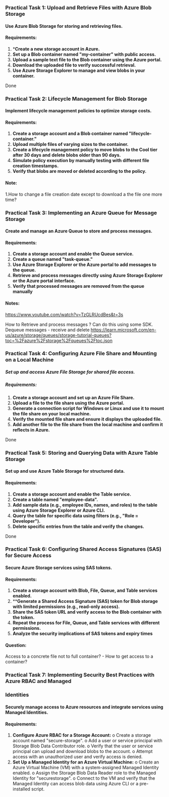 ### Practical Task 1: Upload and Retrieve Files with Azure Blob Storage
#### Use Azure Blob Storage for storing and retrieving files.
#### Requirements:
1. ***Create a new storage account in Azure.**
2. **Set up a Blob container named "my-container" with public access.**
3. **Upload a sample text file to the Blob container using the Azure portal.**
4. **Download the uploaded file to verify successful retrieval.**
5. **Use Azure Storage Explorer to manage and view blobs in your container.**

Done

### Practical Task 2: Lifecycle Management for Blob Storage
#### Implement lifecycle management policies to optimize storage costs.
#### Requirements:
1. **Create a storage account and a Blob container named "lifecycle-container."**
2. **Upload multiple files of varying sizes to the container.**
3. **Create a lifecycle management policy to move blobs to the Cool tier after 30 days and**
**delete blobs older than 90 days.**
4. **Simulate policy execution by manually testing with different file creation timestamps.**
5. **Verify that blobs are moved or deleted according to the policy.**

#### Note:
1.How to change a file creation date except to download a the file one more time?

### Practical Task 3: Implementing an Azure Queue for Message Storage
#### Create and manage an Azure Queue to store and process messages.
#### Requirements:
1. **Create a storage account and enable the Queue service.**
2. **Create a queue named "task-queue."**
3. **Use Azure Storage Explorer or the Azure portal to add messages to the queue.**
4. **Retrieve and process messages directly using Azure Storage Explorer or the Azure portal**
**interface.**
5. **Verify that processed messages are removed from the queue manually**

#### Notes:
https://www.youtube.com/watch?v=TzGLRUcdBes&t=3s

How to Retrieve and process messages ? Can do this using some SDK.
Dequeue messages - receive and delete
https://learn.microsoft.com/en-us/azure/storage/queues/storage-tutorial-queues?toc=%2Fazure%2Fstorage%2Fqueues%2Ftoc.json

### Practical Task 4: Configuring Azure File Share and Mounting on a Local Machine
##### Set up and access Azure File Storage for shared file access.
##### Requirements:
1. **Create a storage account and set up an Azure File Share.**
2. **Upload a file to the file share using the Azure portal.**
3. **Generate a connection script for Windows or Linux and use it to mount the file share on your**
**local machine.**
4. **Verify the mounted file share and ensure it displays the uploaded file.**
5. **Add another file to the file share from the local machine and confirm it reflects in Azure.** 

Done

### Practical Task 5: Storing and Querying Data with Azure Table Storage
#### Set up and use Azure Table Storage for structured data.
#### Requirements:
1. **Create a storage account and enable the Table service.**
2. **Create a table named "employee-data".**
3. **Add sample data (e.g., employee IDs, names, and roles) to the table using Azure Storage**
**Explorer or Azure CLI.**
4. **Query the table for specific data using filters (e.g., "Role = Developer").**
5. **Delete specific entries from the table and verify the changes.**

Done

### Practical Task 6: Configuring Shared Access Signatures (SAS) for Secure Access
#### Secure Azure Storage services using SAS tokens.
#### Requirements:
1. **Create a storage account with Blob, File, Queue, and Table services enabled.**
2. ****Generate a Shared Access Signature (SAS) token for Blob storage with limited permissions**
**(e.g., read-only access).**
3. **Share the SAS token URL and verify access to the Blob container with the token.**
4. **Repeat the process for File, Queue, and Table services with different permissions.**
5. **Analyze the security implications of SAS tokens and expiry times**

#### Question:
Access to a concrete file not to full container? - How to get access to a container?

### Practical Task 7: Implementing Security Best Practices with Azure RBAC and Managed
### Identities
#### Securely manage access to Azure resources and integrate services using Managed Identities.
#### Requirements:
1. **Configure Azure RBAC for a Storage Account:**
o Create a storage account named "secure-storage".
o Add a user or service principal with Storage Blob Data Contributor role.
o Verify that the user or service principal can upload and download blobs to the
account.
o Attempt access with an unauthorized user and verify access is denied.
2. **Set Up a Managed Identity for an Azure Virtual Machine:**
o Create an Azure Virtual Machine (VM) with a system-assigned Managed Identity
enabled.
o Assign the Storage Blob Data Reader role to the Managed Identity for "securestorage".
o Connect to the VM and verify that the Managed Identity can access blob data using
Azure CLI or a pre-installed script.
